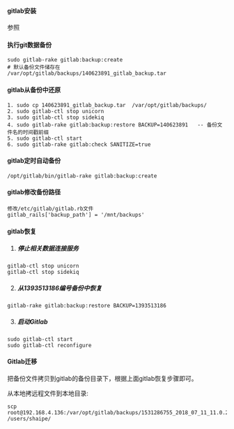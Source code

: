 #### gitlab安装

参照

#### 执行git数据备份

```
sudo gitlab-rake gitlab:backup:create
# 默认备份文件储存在
/var/opt/gitlab/backups/140623891_gitlab_backup.tar
```


#### gitlab从备份中还原
 
```
1. sudo cp 140623891_gitlab_backup.tar  /var/opt/gitlab/backups/   
2. sudo gitlab-ctl stop unicorn  
3. sudo gitlab-ctl stop sidekiq  
4. sudo gitlab-rake gitlab:backup:restore BACKUP=140623891   -- 备份文件名的时间戳前缀  
5. sudo gitlab-ctl start  
6. sudo gitlab-rake gitlab:check SANITIZE=true
```

#### gitlab定时自动备份

```
/opt/gitlab/bin/gitlab-rake gitlab:backup:create
```

 
#### gitlab修改备份路径

```
修改/etc/gitlab/gitlab.rb文件
gitlab_rails['backup_path'] = '/mnt/backups'
```

 
#### gitlab恢复
1. ##### 停止相关数据连接服务

```
gitlab-ctl stop unicorn
gitlab-ctl stop sidekiq
```

 
2. ##### 从1393513186编号备份中恢复

```
gitlab-rake gitlab:backup:restore BACKUP=1393513186
```

 
3. ##### 启动Gitlab

```
sudo gitlab-ctl start
sudo gitlab-ctl reconfigure
```

 
#### Gitlab迁移
把备份文件拷贝到gitlab的备份目录下，根据上面gitlab恢复步骤即可。

从本地拷远程文件到本地目录:
```
scp root@192.168.4.136:/var/opt/gitlab/backups/1531286755_2018_07_11_11.0.2_gitlab_backup.tar /users/shaipe/
```

#### 